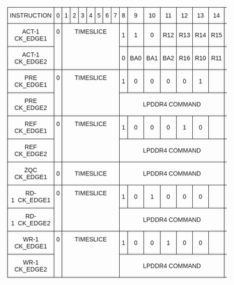 <style type="text/css">
.tg  {border-collapse:collapse;border-spacing:0;width:100%;}
.tg td{border:.05rem solid var(--md-typeset-table-color);border-style:solid;border-width:1px;font-family:Arial, sans-serif;font-size:14px;
  overflow:hidden;padding:10px 5px;word-break:normal;}
.tg th{border:.05rem solid var(--md-typeset-table-color);border-style:solid;border-width:1px;font-family:Arial, sans-serif;font-size:14px;
  font-weight:normal;overflow:hidden;padding:10px 5px;word-break:normal;}
.tg .tg-cly1{text-align:left;vertical-align:middle}
.tg .tg-baqh{text-align:center;vertical-align:top}
.tg .tg-nrix{text-align:center;vertical-align:middle}
</style>
<table class="tg"><thead>
  <tr>
    <th class="tg-nrix"><span style="font-weight:normal">INSTRUCTION</span></th>
    <th class="tg-nrix"><span style="font-weight:normal">0</span></th>
    <th class="tg-nrix"><span style="font-weight:normal">1</span></th>
    <th class="tg-nrix"><span style="font-weight:normal">2</span></th>
    <th class="tg-nrix"><span style="font-weight:normal">3</span></th>
    <th class="tg-nrix"><span style="font-weight:normal">4</span></th>
    <th class="tg-nrix"><span style="font-weight:normal">5</span></th>
    <th class="tg-nrix"><span style="font-weight:normal">6</span></th>
    <th class="tg-nrix"><span style="font-weight:normal">7</span></th>
    <th class="tg-nrix"><span style="font-weight:normal">8</span></th>
    <th class="tg-nrix"><span style="font-weight:normal">9</span></th>
    <th class="tg-nrix"><span style="font-weight:normal">10</span></th>
    <th class="tg-nrix"><span style="font-weight:normal">11</span></th>
    <th class="tg-nrix"><span style="font-weight:normal">12</span></th>
    <th class="tg-nrix"><span style="font-weight:normal">13</span></th>
    <th class="tg-nrix"><span style="font-weight:normal">14</span></th>
    <th class="tg-nrix"><span style="font-weight:normal">15</span></th>
    <th class="tg-nrix"><span style="font-weight:normal">16</span></th>
    <th class="tg-nrix"><span style="font-weight:normal">17</span></th>
    <th class="tg-nrix"><span style="font-weight:normal">18</span></th>
    <th class="tg-nrix"><span style="font-weight:normal">19</span></th>
    <th class="tg-nrix"><span style="font-weight:normal">20</span></th>
    <th class="tg-nrix"><span style="font-weight:normal">21</span></th>
    <th class="tg-nrix"><span style="font-weight:normal">22</span></th>
    <th class="tg-nrix"><span style="font-weight:normal">23</span></th>
    <th class="tg-nrix"><span style="font-weight:normal">24</span></th>
    <th class="tg-nrix"><span style="font-weight:normal">25</span></th>
    <th class="tg-nrix"><span style="font-weight:normal">26</span></th>
    <th class="tg-nrix"><span style="font-weight:normal">27</span></th>
    <th class="tg-nrix"><span style="font-weight:normal">28</span></th>
    <th class="tg-nrix"><span style="font-weight:normal">29</span></th>
    <th class="tg-nrix"><span style="font-weight:normal">30</span></th>
    <th class="tg-nrix"><span style="font-weight:normal">31</span></th>
  </tr>
</thead>
<tbody>
  <tr>
    <td class="tg-nrix"><span style="font-weight:normal">ACT-1 CK_EDGE1</span></td>
    <td class="tg-baqh" rowspan="2">0</td>
    <td class="tg-baqh" colspan="7" rowspan="2">TIMESLICE</td>
    <td class="tg-nrix"><span style="font-weight:normal">1</span></td>
    <td class="tg-nrix"><span style="font-weight:normal">1</span></td>
    <td class="tg-nrix"><span style="font-weight:normal">0</span></td>
    <td class="tg-nrix"><span style="font-weight:normal">R12</span></td>
    <td class="tg-nrix"><span style="font-weight:normal">R13</span></td>
    <td class="tg-nrix"><span style="font-weight:normal">R14</span></td>
    <td class="tg-nrix"><span style="font-weight:normal">R15</span></td>
    <td class="tg-nrix"><span style="font-weight:normal">X</span></td>
    <td class="tg-nrix"><span style="font-weight:normal">X</span></td>
    <td class="tg-nrix"><span style="font-weight:normal">X</span></td>
    <td class="tg-nrix"><span style="font-weight:normal">X</span></td>
    <td class="tg-nrix"><span style="font-weight:normal">X</span></td>
    <td class="tg-nrix"><span style="font-weight:normal">X</span></td>
    <td class="tg-nrix"><span style="font-weight:normal">X</span></td>
    <td class="tg-nrix"><span style="font-weight:normal">X</span></td>
    <td class="tg-nrix"><span style="font-weight:normal">X</span></td>
    <td class="tg-nrix"><span style="font-weight:normal">X</span></td>
    <td class="tg-nrix"><span style="font-weight:normal">X</span></td>
    <td class="tg-nrix"><span style="font-weight:normal">X</span></td>
    <td class="tg-nrix"><span style="font-weight:normal">X</span></td>
    <td class="tg-nrix"><span style="font-weight:normal">X</span></td>
    <td class="tg-nrix"><span style="font-weight:normal">X</span></td>
    <td class="tg-nrix"><span style="font-weight:normal">X</span></td>
    <td class="tg-nrix"><span style="font-weight:normal">X</span></td>
  </tr>
  <tr>
    <td class="tg-nrix"><span style="font-weight:normal">ACT-1 CK_EDGE2</span></td>
    <td class="tg-nrix"><span style="font-weight:normal">0</span></td>
    <td class="tg-nrix"><span style="font-weight:normal">BA0</span></td>
    <td class="tg-nrix"><span style="font-weight:normal">BA1</span></td>
    <td class="tg-nrix"><span style="font-weight:normal">BA2</span></td>
    <td class="tg-nrix"><span style="font-weight:normal">R16</span></td>
    <td class="tg-nrix"><span style="font-weight:normal">R10</span></td>
    <td class="tg-nrix"><span style="font-weight:normal">R11</span></td>
    <td class="tg-nrix"><span style="font-weight:normal">X</span></td>
    <td class="tg-nrix"><span style="font-weight:normal">X</span></td>
    <td class="tg-nrix"><span style="font-weight:normal">X</span></td>
    <td class="tg-nrix"><span style="font-weight:normal">X</span></td>
    <td class="tg-nrix"><span style="font-weight:normal">X</span></td>
    <td class="tg-nrix"><span style="font-weight:normal">X</span></td>
    <td class="tg-nrix"><span style="font-weight:normal">X</span></td>
    <td class="tg-nrix"><span style="font-weight:normal">X</span></td>
    <td class="tg-nrix"><span style="font-weight:normal">X</span></td>
    <td class="tg-nrix"><span style="font-weight:normal">X</span></td>
    <td class="tg-nrix"><span style="font-weight:normal">X</span></td>
    <td class="tg-nrix"><span style="font-weight:normal">X</span></td>
    <td class="tg-nrix"><span style="font-weight:normal">X</span></td>
    <td class="tg-nrix"><span style="font-weight:normal">X</span></td>
    <td class="tg-nrix"><span style="font-weight:normal">X</span></td>
    <td class="tg-nrix"><span style="font-weight:normal">X</span></td>
    <td class="tg-nrix"><span style="font-weight:normal">X</span></td>
  </tr>
  <tr>
    <td class="tg-nrix"><span style="font-weight:normal">PRE CK_EDGE1</span></td>
    <td class="tg-baqh" rowspan="2">0</td>
    <td class="tg-baqh" colspan="7" rowspan="2">TIMESLICE</td>
    <td class="tg-nrix"><span style="font-weight:normal">1</span></td>
    <td class="tg-nrix"><span style="font-weight:normal">0</span></td>
    <td class="tg-nrix"><span style="font-weight:normal">0</span></td>
    <td class="tg-nrix"><span style="font-weight:normal">0</span></td>
    <td class="tg-nrix"><span style="font-weight:normal">0</span></td>
    <td class="tg-nrix"><span style="font-weight:normal">1</span></td>
    <td class="tg-cly1"></td>
    <td class="tg-nrix"><span style="font-weight:normal">X</span></td>
    <td class="tg-nrix"><span style="font-weight:normal">X</span></td>
    <td class="tg-nrix"><span style="font-weight:normal">X</span></td>
    <td class="tg-nrix"><span style="font-weight:normal">X</span></td>
    <td class="tg-nrix"><span style="font-weight:normal">X</span></td>
    <td class="tg-nrix"><span style="font-weight:normal">X</span></td>
    <td class="tg-nrix"><span style="font-weight:normal">X</span></td>
    <td class="tg-nrix"><span style="font-weight:normal">X</span></td>
    <td class="tg-nrix"><span style="font-weight:normal">X</span></td>
    <td class="tg-nrix"><span style="font-weight:normal">X</span></td>
    <td class="tg-nrix"><span style="font-weight:normal">X</span></td>
    <td class="tg-nrix"><span style="font-weight:normal">X</span></td>
    <td class="tg-nrix"><span style="font-weight:normal">X</span></td>
    <td class="tg-nrix"><span style="font-weight:normal">X</span></td>
    <td class="tg-nrix"><span style="font-weight:normal">X</span></td>
    <td class="tg-nrix"><span style="font-weight:normal">X</span></td>
    <td class="tg-nrix"><span style="font-weight:normal">X</span></td>
  </tr>
  <tr>
    <td class="tg-nrix"><span style="font-weight:normal">PRE CK_EDGE2</span></td>
    <td class="tg-nrix" colspan="7"><span style="font-weight:normal">LPDDR4 COMMAND</span></td>
    <td class="tg-nrix"><span style="font-weight:normal">X</span></td>
    <td class="tg-nrix"><span style="font-weight:normal">X</span></td>
    <td class="tg-nrix"><span style="font-weight:normal">X</span></td>
    <td class="tg-nrix"><span style="font-weight:normal">X</span></td>
    <td class="tg-nrix"><span style="font-weight:normal">X</span></td>
    <td class="tg-nrix"><span style="font-weight:normal">X</span></td>
    <td class="tg-nrix"><span style="font-weight:normal">X</span></td>
    <td class="tg-nrix"><span style="font-weight:normal">X</span></td>
    <td class="tg-nrix"><span style="font-weight:normal">X</span></td>
    <td class="tg-nrix"><span style="font-weight:normal">X</span></td>
    <td class="tg-nrix"><span style="font-weight:normal">X</span></td>
    <td class="tg-nrix"><span style="font-weight:normal">X</span></td>
    <td class="tg-nrix"><span style="font-weight:normal">X</span></td>
    <td class="tg-nrix"><span style="font-weight:normal">X</span></td>
    <td class="tg-nrix"><span style="font-weight:normal">X</span></td>
    <td class="tg-nrix"><span style="font-weight:normal">X</span></td>
    <td class="tg-nrix"><span style="font-weight:normal">X</span></td>
  </tr>
  <tr>
    <td class="tg-nrix"><span style="font-weight:normal">REF CK_EDGE1</span></td>
    <td class="tg-baqh" rowspan="2">0</td>
    <td class="tg-baqh" colspan="7" rowspan="2">TIMESLICE</td>
    <td class="tg-nrix"><span style="font-weight:normal">1</span></td>
    <td class="tg-nrix"><span style="font-weight:normal">0</span></td>
    <td class="tg-nrix"><span style="font-weight:normal">0</span></td>
    <td class="tg-nrix"><span style="font-weight:normal">0</span></td>
    <td class="tg-nrix"><span style="font-weight:normal">1</span></td>
    <td class="tg-nrix"><span style="font-weight:normal">0</span></td>
    <td class="tg-cly1"></td>
    <td class="tg-nrix"><span style="font-weight:normal">X</span></td>
    <td class="tg-nrix"><span style="font-weight:normal">X</span></td>
    <td class="tg-nrix"><span style="font-weight:normal">X</span></td>
    <td class="tg-nrix"><span style="font-weight:normal">X</span></td>
    <td class="tg-nrix"><span style="font-weight:normal">X</span></td>
    <td class="tg-nrix"><span style="font-weight:normal">X</span></td>
    <td class="tg-nrix"><span style="font-weight:normal">X</span></td>
    <td class="tg-nrix"><span style="font-weight:normal">X</span></td>
    <td class="tg-nrix"><span style="font-weight:normal">X</span></td>
    <td class="tg-nrix"><span style="font-weight:normal">X</span></td>
    <td class="tg-nrix"><span style="font-weight:normal">X</span></td>
    <td class="tg-nrix"><span style="font-weight:normal">X</span></td>
    <td class="tg-nrix"><span style="font-weight:normal">X</span></td>
    <td class="tg-nrix"><span style="font-weight:normal">X</span></td>
    <td class="tg-nrix"><span style="font-weight:normal">X</span></td>
    <td class="tg-nrix"><span style="font-weight:normal">X</span></td>
    <td class="tg-nrix"><span style="font-weight:normal">X</span></td>
  </tr>
  <tr>
    <td class="tg-nrix"><span style="font-weight:normal">REF CK_EDGE2</span></td>
    <td class="tg-nrix" colspan="7"><span style="font-weight:normal">LPDDR4 COMMAND</span></td>
    <td class="tg-nrix"><span style="font-weight:normal">X</span></td>
    <td class="tg-nrix"><span style="font-weight:normal">X</span></td>
    <td class="tg-nrix"><span style="font-weight:normal">X</span></td>
    <td class="tg-nrix"><span style="font-weight:normal">X</span></td>
    <td class="tg-nrix"><span style="font-weight:normal">X</span></td>
    <td class="tg-nrix"><span style="font-weight:normal">X</span></td>
    <td class="tg-nrix"><span style="font-weight:normal">X</span></td>
    <td class="tg-nrix"><span style="font-weight:normal">X</span></td>
    <td class="tg-nrix"><span style="font-weight:normal">X</span></td>
    <td class="tg-nrix"><span style="font-weight:normal">X</span></td>
    <td class="tg-nrix"><span style="font-weight:normal">X</span></td>
    <td class="tg-nrix"><span style="font-weight:normal">X</span></td>
    <td class="tg-nrix"><span style="font-weight:normal">X</span></td>
    <td class="tg-nrix"><span style="font-weight:normal">X</span></td>
    <td class="tg-nrix"><span style="font-weight:normal">X</span></td>
    <td class="tg-nrix"><span style="font-weight:normal">X</span></td>
    <td class="tg-nrix"><span style="font-weight:normal">X</span></td>
  </tr>
  <tr>
    <td class="tg-nrix"><span style="font-weight:normal">ZQC CK_EDGE1</span></td>
    <td class="tg-nrix"><span style="font-weight:normal">0</span></td>
    <td class="tg-nrix" colspan="7"><span style="font-weight:normal">TIMESLICE</span></td>
    <td class="tg-nrix" colspan="7"><span style="font-weight:normal">LPDDR4 COMMAND</span></td>
    <td class="tg-nrix"><span style="font-weight:normal">X</span></td>
    <td class="tg-nrix"><span style="font-weight:normal">X</span></td>
    <td class="tg-nrix"><span style="font-weight:normal">X</span></td>
    <td class="tg-nrix"><span style="font-weight:normal">X</span></td>
    <td class="tg-nrix"><span style="font-weight:normal">X</span></td>
    <td class="tg-nrix"><span style="font-weight:normal">X</span></td>
    <td class="tg-nrix"><span style="font-weight:normal">X</span></td>
    <td class="tg-nrix"><span style="font-weight:normal">X</span></td>
    <td class="tg-nrix"><span style="font-weight:normal">X</span></td>
    <td class="tg-nrix"><span style="font-weight:normal">X</span></td>
    <td class="tg-nrix"><span style="font-weight:normal">X</span></td>
    <td class="tg-nrix"><span style="font-weight:normal">X</span></td>
    <td class="tg-nrix"><span style="font-weight:normal">X</span></td>
    <td class="tg-nrix"><span style="font-weight:normal">X</span></td>
    <td class="tg-nrix"><span style="font-weight:normal">X</span></td>
    <td class="tg-nrix"><span style="font-weight:normal">X</span></td>
    <td class="tg-nrix"><span style="font-weight:normal">X</span></td>
  </tr>
  <tr>
    <td class="tg-nrix"><span style="font-weight:normal">RD-1&nbsp;&nbsp;CK_EDGE1</span></td>
    <td class="tg-baqh" rowspan="2">0</td>
    <td class="tg-baqh" colspan="7" rowspan="2">TIMESLICE</td>
    <td class="tg-nrix"><span style="font-weight:normal">1</span></td>
    <td class="tg-nrix"><span style="font-weight:normal">0</span></td>
    <td class="tg-nrix"><span style="font-weight:normal">1</span></td>
    <td class="tg-nrix"><span style="font-weight:normal">0</span></td>
    <td class="tg-nrix"><span style="font-weight:normal">0</span></td>
    <td class="tg-nrix"><span style="font-weight:normal">0</span></td>
    <td class="tg-cly1"></td>
    <td class="tg-nrix"><span style="font-weight:normal">X</span></td>
    <td class="tg-nrix"><span style="font-weight:normal">X</span></td>
    <td class="tg-nrix"><span style="font-weight:normal">X</span></td>
    <td class="tg-nrix"><span style="font-weight:normal">X</span></td>
    <td class="tg-nrix"><span style="font-weight:normal">X</span></td>
    <td class="tg-nrix"><span style="font-weight:normal">X</span></td>
    <td class="tg-nrix"><span style="font-weight:normal">X</span></td>
    <td class="tg-nrix"><span style="font-weight:normal">X</span></td>
    <td class="tg-nrix"><span style="font-weight:normal">X</span></td>
    <td class="tg-nrix"><span style="font-weight:normal">X</span></td>
    <td class="tg-nrix"><span style="font-weight:normal">X</span></td>
    <td class="tg-nrix"><span style="font-weight:normal">X</span></td>
    <td class="tg-nrix"><span style="font-weight:normal">X</span></td>
    <td class="tg-nrix"><span style="font-weight:normal">X</span></td>
    <td class="tg-nrix"><span style="font-weight:normal">X</span></td>
    <td class="tg-nrix"><span style="font-weight:normal">X</span></td>
    <td class="tg-nrix"><span style="font-weight:normal">X</span></td>
  </tr>
  <tr>
    <td class="tg-nrix"><span style="font-weight:normal">RD-1&nbsp;&nbsp;CK_EDGE2</span></td>
    <td class="tg-nrix" colspan="7"><span style="font-weight:normal">LPDDR4 COMMAND</span></td>
    <td class="tg-nrix"><span style="font-weight:normal">X</span></td>
    <td class="tg-nrix"><span style="font-weight:normal">X</span></td>
    <td class="tg-nrix"><span style="font-weight:normal">X</span></td>
    <td class="tg-nrix"><span style="font-weight:normal">X</span></td>
    <td class="tg-nrix"><span style="font-weight:normal">X</span></td>
    <td class="tg-nrix"><span style="font-weight:normal">X</span></td>
    <td class="tg-nrix"><span style="font-weight:normal">X</span></td>
    <td class="tg-nrix"><span style="font-weight:normal">X</span></td>
    <td class="tg-nrix"><span style="font-weight:normal">X</span></td>
    <td class="tg-nrix"><span style="font-weight:normal">X</span></td>
    <td class="tg-nrix"><span style="font-weight:normal">X</span></td>
    <td class="tg-nrix"><span style="font-weight:normal">X</span></td>
    <td class="tg-nrix"><span style="font-weight:normal">X</span></td>
    <td class="tg-nrix"><span style="font-weight:normal">X</span></td>
    <td class="tg-nrix"><span style="font-weight:normal">X</span></td>
    <td class="tg-nrix"><span style="font-weight:normal">X</span></td>
    <td class="tg-nrix"><span style="font-weight:normal">X</span></td>
  </tr>
  <tr>
    <td class="tg-nrix"><span style="font-weight:normal">WR-1 CK_EDGE1</span></td>
    <td class="tg-baqh" rowspan="2">0</td>
    <td class="tg-baqh" colspan="7" rowspan="2">TIMESLICE</td>
    <td class="tg-nrix"><span style="font-weight:normal">1</span></td>
    <td class="tg-nrix"><span style="font-weight:normal">0</span></td>
    <td class="tg-nrix"><span style="font-weight:normal">0</span></td>
    <td class="tg-nrix"><span style="font-weight:normal">1</span></td>
    <td class="tg-nrix"><span style="font-weight:normal">0</span></td>
    <td class="tg-nrix"><span style="font-weight:normal">0</span></td>
    <td class="tg-cly1"></td>
    <td class="tg-nrix"><span style="font-weight:normal">X</span></td>
    <td class="tg-nrix"><span style="font-weight:normal">X</span></td>
    <td class="tg-nrix"><span style="font-weight:normal">X</span></td>
    <td class="tg-nrix"><span style="font-weight:normal">X</span></td>
    <td class="tg-nrix"><span style="font-weight:normal">X</span></td>
    <td class="tg-nrix"><span style="font-weight:normal">X</span></td>
    <td class="tg-nrix"><span style="font-weight:normal">X</span></td>
    <td class="tg-nrix"><span style="font-weight:normal">X</span></td>
    <td class="tg-nrix"><span style="font-weight:normal">X</span></td>
    <td class="tg-nrix"><span style="font-weight:normal">X</span></td>
    <td class="tg-nrix"><span style="font-weight:normal">X</span></td>
    <td class="tg-nrix"><span style="font-weight:normal">X</span></td>
    <td class="tg-nrix"><span style="font-weight:normal">X</span></td>
    <td class="tg-nrix"><span style="font-weight:normal">X</span></td>
    <td class="tg-nrix"><span style="font-weight:normal">X</span></td>
    <td class="tg-nrix"><span style="font-weight:normal">X</span></td>
    <td class="tg-nrix"><span style="font-weight:normal">X</span></td>
  </tr>
  <tr>
    <td class="tg-nrix"><span style="font-weight:normal">WR-1 CK_EDGE2</span></td>
    <td class="tg-nrix" colspan="7"><span style="font-weight:normal">LPDDR4 COMMAND</span></td>
    <td class="tg-nrix"><span style="font-weight:normal">X</span></td>
    <td class="tg-nrix"><span style="font-weight:normal">X</span></td>
    <td class="tg-nrix"><span style="font-weight:normal">X</span></td>
    <td class="tg-nrix"><span style="font-weight:normal">X</span></td>
    <td class="tg-nrix"><span style="font-weight:normal">X</span></td>
    <td class="tg-nrix"><span style="font-weight:normal">X</span></td>
    <td class="tg-nrix"><span style="font-weight:normal">X</span></td>
    <td class="tg-nrix"><span style="font-weight:normal">X</span></td>
    <td class="tg-nrix"><span style="font-weight:normal">X</span></td>
    <td class="tg-nrix"><span style="font-weight:normal">X</span></td>
    <td class="tg-nrix"><span style="font-weight:normal">X</span></td>
    <td class="tg-nrix"><span style="font-weight:normal">X</span></td>
    <td class="tg-nrix"><span style="font-weight:normal">X</span></td>
    <td class="tg-nrix"><span style="font-weight:normal">X</span></td>
    <td class="tg-nrix"><span style="font-weight:normal">X</span></td>
    <td class="tg-nrix"><span style="font-weight:normal">X</span></td>
    <td class="tg-nrix"><span style="font-weight:normal">X</span></td>
  </tr>
</tbody></table>